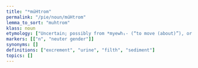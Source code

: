 ```yaml
---
title: "*múHtrom"
permalink: "/pie/noun/múHtrom"
lemma_to_sort: "muhtrom"
klass: noun
etymology: ["Uncertain; possibly from *myewh₁- (“to move (about)”), or perhaps *mewH- (“to wash”)  +‎ *-trom."]
markers: [["n", "neuter gender"]]
synonyms: []
definitions: ["excrement", "urine", "filth", "sediment"]
topics: []
---
```

